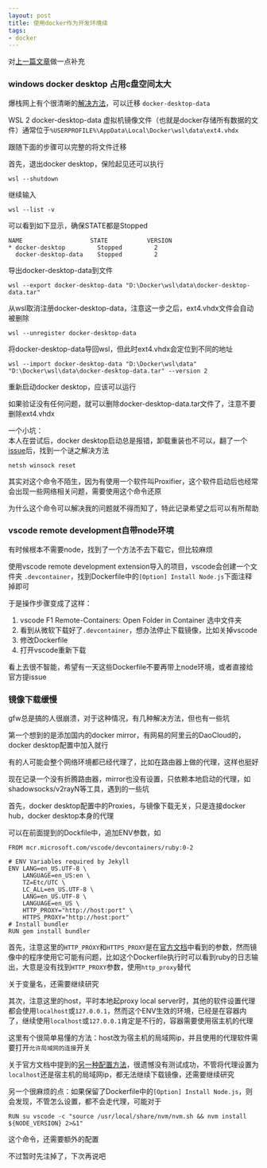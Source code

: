 ```yaml
---
layout: post
title: 使用docker作为开发环境续
tags: 
- docker
---  
```


对[上一篇文章](https://rtmsoft.me/%E4%BD%BF%E7%94%A8docker%E4%BD%9C%E4%B8%BA%E5%BC%80%E5%8F%91%E7%8E%AF%E5%A2%83.html)做一点补充  

### windows docker desktop 占用c盘空间太大

爆栈网上有个很清晰的[解决方法](https://stackoverflow.com/a/63752264/4276950)，可以迁移 `docker-desktop-data`

WSL 2 docker-desktop-data 虚拟机镜像文件（也就是docker存储所有数据的文件）通常位于`%USERPROFILE%\AppData\Local\Docker\wsl\data\ext4.vhdx`  

跟随下面的步骤可以完整的将文件迁移

首先，退出docker desktop，保险起见还可以执行
```
wsl --shutdown
```
继续输入
```
wsl --list -v
```
可以看到如下显示，确保STATE都是Stopped
```
NAME                   STATE           VERSION
* docker-desktop         Stopped         2
  docker-desktop-data    Stopped         2
```
导出docker-desktop-data到文件
```
wsl --export docker-desktop-data "D:\Docker\wsl\data\docker-desktop-data.tar"
```
从wsl取消注册docker-desktop-data，注意这一步之后，ext4.vhdx文件会自动被删除
```
wsl --unregister docker-desktop-data
```
将docker-desktop-data导回wsl，但此时ext4.vhdx会定位到不同的地址
```
wsl --import docker-desktop-data "D:\Docker\wsl\data" "D:\Docker\wsl\data\docker-desktop-data.tar" --version 2
```
重新启动docker desktop，应该可以运行

如果验证没有任何问题，就可以删除docker-desktop-data.tar文件了，注意不要删除ext4.vhdx

一个小坑：   
本人在尝试后，docker desktop启动总是报错，卸载重装也不可以，翻了一个[issue](https://github.com/docker/for-win/issues/5256)后，找到一个谜之解决方法
```
netsh winsock reset
```
其实对这个命令不陌生，因为有使用一个软件叫Proxifier，这个软件启动后也经常会出现一些网络相关问题，需要使用这个命令还原

为什么这个命令可以解决我的问题就不得而知了，特此记录希望之后可以有所帮助

### vscode remote development自带node环境
有时候根本不需要node，找到了一个方法不去下载它，但比较麻烦  

使用vscode remote development extension导入的项目，vscode会创建一个文件夹 `.devcontainer`，找到Dockerfile中的`[Option] Install Node.js`下面注释掉即可 

于是操作步骤变成了这样：

1. vscode F1 Remote-Containers: Open Folder in Container 选中文件夹  
2. 看到从微软下载好了`.devcontainer`，想办法停止下载镜像，比如关掉vscode
3. 修改Dockerfile
4. 打开vscode重新下载

看上去很不智能，希望有一天这些Dockerfile不要再带上node环境，或者直接给官方提issue

### 镜像下载缓慢
gfw总是搞的人很崩溃，对于这种情况，有几种解决方法，但也有一些坑

第一个想到的是添加国内的docker mirror，有网易的阿里云的DaoCloud的，docker desktop配置中加入就行

有的人可能会整个网络环境都已经代理了，比如在路由器上做的代理，这样也挺好

现在记录一个没有折腾路由器，mirror也没有设置，只依赖本地启动的代理，如shadowsocks/v2rayN等工具，遇到的一些坑

首先，docker desktop配置中的Proxies，与镜像下载无关，只是连接docker hub，docker desktop本身的代理

可以在前面提到的Dockfile中，追加ENV参数，如
```
FROM mcr.microsoft.com/vscode/devcontainers/ruby:0-2

# ENV Variables required by Jekyll
ENV LANG=en_US.UTF-8 \
    LANGUAGE=en_US:en \
    TZ=Etc/UTC \
    LC_ALL=en_US.UTF-8 \
    LANG=en_US.UTF-8 \
    LANGUAGE=en_US \
    HTTP_PROXY="http://host:port" \
    HTTPS_PROXY="http://host:port"
# Install bundler
RUN gem install bundler
```
首先，注意这里的`HTTP_PROXY`和`HTTPS_PROXY`是在[官方文档](https://docs.docker.com/network/proxy/#use-environment-variables)中看到的参数，然而镜像中的程序使用它可能有问题，比如这个Dockerfile执行时可以看到ruby的日志输出，大意是没有找到`HTTP_PROXY`参数，使用`http_proxy`替代

关于变量名，还需要继续研究

其次，注意这里的host，平时本地起proxy local server时，其他的软件设置代理都会使用`localhost`或`127.0.0.1`，然而这个ENV生效的环境，已经是在容器内了，继续使用`localhost`或`127.0.0.1`肯定是不行的，容器需要使用宿主机的代理

这里有个很简单易懂的方法：host改为宿主机的局域网ip，并且使用的代理软件需要打开`允许局域网的连接`开关

关于官方文档中提到的[另一种配置方法](https://docs.docker.com/network/proxy/#configure-the-docker-client)，很遗憾没有测试成功，不管将代理设置为`localhost`还是宿主机的局域网ip，都无法继续下载镜像，还需要继续研究

另一个很麻烦的点：如果保留了Dockerfile中的`[Option] Install Node.js`，则会发现，不管怎么设置，都不会走代理，可能对于
```
RUN su vscode -c "source /usr/local/share/nvm/nvm.sh && nvm install ${NODE_VERSION} 2>&1"
```
这个命令，还需要额外的配置

不过暂时先注掉了，下次再说吧